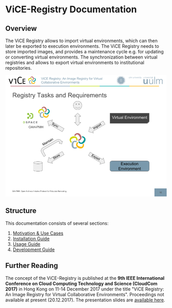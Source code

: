 # ViCE-Registry Documentation

## Overview

The ViCE Registry allows to import virtual environments, which can then later be
exported to execution environments. The ViCE Registry needs to store imported
images, and provides a maintenance cycle e.g. for updating or converting virtual
environments. The synchronization between virtual registries and allows to
export virtual environments to institutional repositories.

![ViCE Registry Overview](index_overview.png "ViCE Registry Overview")


## Structure

This documentation consists of several sections:

1. [Motivation & Use Cases](./motivation.md)
2. [Installation  Guide](./installation.md)
3. [Usage Guide](./usage.md)
4. [Development Guide](./development.md)

## Further Reading

The concept of the ViCE-Registry is published at the **9th IEEE International
Conference on Cloud Computing Technology and Science (CloudCom 2017)** in Hong
Kong on 11-14 December 2017 under the title "ViCE Registry: An Image Registry
for Virtual Collaborative Environments". Proceedings not available at present
(20.12.2017). The presentation slides are [available here](CloudCom-2017_ViCE-Registry.pdf).
